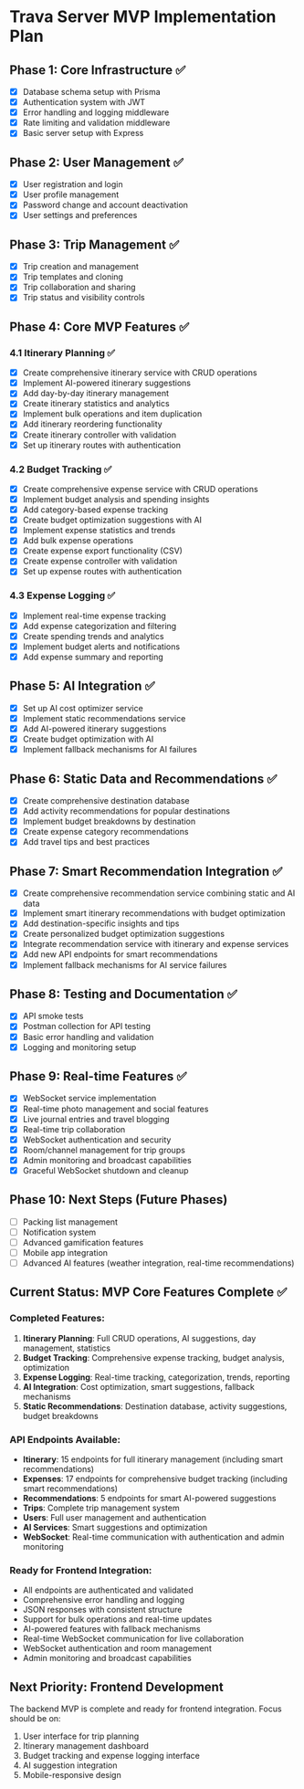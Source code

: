 # Trava Server MVP Implementation Plan

## Phase 1: Core Infrastructure ✅
- [x] Database schema setup with Prisma
- [x] Authentication system with JWT
- [x] Error handling and logging middleware
- [x] Rate limiting and validation middleware
- [x] Basic server setup with Express

## Phase 2: User Management ✅
- [x] User registration and login
- [x] User profile management
- [x] Password change and account deactivation
- [x] User settings and preferences

## Phase 3: Trip Management ✅
- [x] Trip creation and management
- [x] Trip templates and cloning
- [x] Trip collaboration and sharing
- [x] Trip status and visibility controls

## Phase 4: Core MVP Features ✅

### 4.1 Itinerary Planning ✅
- [x] Create comprehensive itinerary service with CRUD operations
- [x] Implement AI-powered itinerary suggestions
- [x] Add day-by-day itinerary management
- [x] Create itinerary statistics and analytics
- [x] Implement bulk operations and item duplication
- [x] Add itinerary reordering functionality
- [x] Create itinerary controller with validation
- [x] Set up itinerary routes with authentication

### 4.2 Budget Tracking ✅
- [x] Create comprehensive expense service with CRUD operations
- [x] Implement budget analysis and spending insights
- [x] Add category-based expense tracking
- [x] Create budget optimization suggestions with AI
- [x] Implement expense statistics and trends
- [x] Add bulk expense operations
- [x] Create expense export functionality (CSV)
- [x] Create expense controller with validation
- [x] Set up expense routes with authentication

### 4.3 Expense Logging ✅
- [x] Implement real-time expense tracking
- [x] Add expense categorization and filtering
- [x] Create spending trends and analytics
- [x] Implement budget alerts and notifications
- [x] Add expense summary and reporting

## Phase 5: AI Integration ✅
- [x] Set up AI cost optimizer service
- [x] Implement static recommendations service
- [x] Add AI-powered itinerary suggestions
- [x] Create budget optimization with AI
- [x] Implement fallback mechanisms for AI failures

## Phase 6: Static Data and Recommendations ✅
- [x] Create comprehensive destination database
- [x] Add activity recommendations for popular destinations
- [x] Implement budget breakdowns by destination
- [x] Create expense category recommendations
- [x] Add travel tips and best practices

## Phase 7: Smart Recommendation Integration ✅
- [x] Create comprehensive recommendation service combining static and AI data
- [x] Implement smart itinerary recommendations with budget optimization
- [x] Add destination-specific insights and tips
- [x] Create personalized budget optimization suggestions
- [x] Integrate recommendation service with itinerary and expense services
- [x] Add new API endpoints for smart recommendations
- [x] Implement fallback mechanisms for AI service failures

## Phase 8: Testing and Documentation ✅
- [x] API smoke tests
- [x] Postman collection for API testing
- [x] Basic error handling and validation
- [x] Logging and monitoring setup

## Phase 9: Real-time Features ✅
- [x] WebSocket service implementation
- [x] Real-time photo management and social features
- [x] Live journal entries and travel blogging
- [x] Real-time trip collaboration
- [x] WebSocket authentication and security
- [x] Room/channel management for trip groups
- [x] Admin monitoring and broadcast capabilities
- [x] Graceful WebSocket shutdown and cleanup

## Phase 10: Next Steps (Future Phases)
- [ ] Packing list management
- [ ] Notification system
- [ ] Advanced gamification features
- [ ] Mobile app integration
- [ ] Advanced AI features (weather integration, real-time recommendations)

## Current Status: MVP Core Features Complete ✅

### Completed Features:
1. **Itinerary Planning**: Full CRUD operations, AI suggestions, day management, statistics
2. **Budget Tracking**: Comprehensive expense tracking, budget analysis, optimization
3. **Expense Logging**: Real-time tracking, categorization, trends, reporting
4. **AI Integration**: Cost optimization, smart suggestions, fallback mechanisms
5. **Static Recommendations**: Destination database, activity suggestions, budget breakdowns

### API Endpoints Available:
- **Itinerary**: 15 endpoints for full itinerary management (including smart recommendations)
- **Expenses**: 17 endpoints for comprehensive budget tracking (including smart recommendations)
- **Recommendations**: 5 endpoints for smart AI-powered suggestions
- **Trips**: Complete trip management system
- **Users**: Full user management and authentication
- **AI Services**: Smart suggestions and optimization
- **WebSocket**: Real-time communication with authentication and admin monitoring

### Ready for Frontend Integration:
- All endpoints are authenticated and validated
- Comprehensive error handling and logging
- JSON responses with consistent structure
- Support for bulk operations and real-time updates
- AI-powered features with fallback mechanisms
- Real-time WebSocket communication for live collaboration
- WebSocket authentication and room management
- Admin monitoring and broadcast capabilities

## Next Priority: Frontend Development
The backend MVP is complete and ready for frontend integration. Focus should be on:
1. User interface for trip planning
2. Itinerary management dashboard
3. Budget tracking and expense logging interface
4. AI suggestion integration
5. Mobile-responsive design 